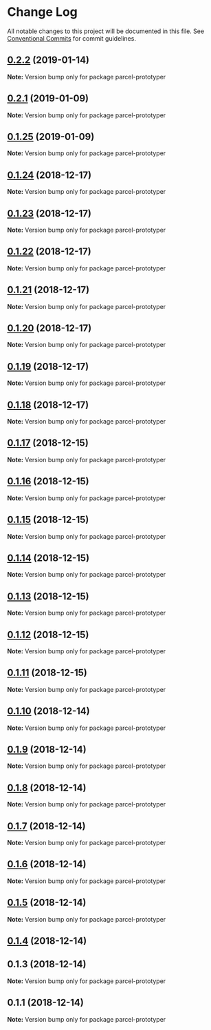 # Change Log

All notable changes to this project will be documented in this file.
See [Conventional Commits](https://conventionalcommits.org) for commit guidelines.

## [0.2.2](https://github.com/parcel-prototyper/parcel-prototyper/compare/parcel-prototyper@0.2.1...parcel-prototyper@0.2.2) (2019-01-14)

**Note:** Version bump only for package parcel-prototyper





## [0.2.1](https://github.com/parcel-prototyper/parcel-prototyper/compare/parcel-prototyper@0.1.25...parcel-prototyper@0.2.1) (2019-01-09)

**Note:** Version bump only for package parcel-prototyper





## [0.1.25](https://github.com/parcel-prototyper/parcel-prototyper/compare/parcel-prototyper@0.1.24...parcel-prototyper@0.1.25) (2019-01-09)

**Note:** Version bump only for package parcel-prototyper





## [0.1.24](https://github.com/parcel-prototyper/parcel-prototyper/compare/parcel-prototyper@0.1.23...parcel-prototyper@0.1.24) (2018-12-17)

**Note:** Version bump only for package parcel-prototyper





## [0.1.23](https://github.com/parcel-prototyper/parcel-prototyper/compare/parcel-prototyper@0.1.22...parcel-prototyper@0.1.23) (2018-12-17)

**Note:** Version bump only for package parcel-prototyper





## [0.1.22](https://github.com/parcel-prototyper/parcel-prototyper/compare/parcel-prototyper@0.1.21...parcel-prototyper@0.1.22) (2018-12-17)

**Note:** Version bump only for package parcel-prototyper





## [0.1.21](https://github.com/parcel-prototyper/parcel-prototyper/compare/parcel-prototyper@0.1.20...parcel-prototyper@0.1.21) (2018-12-17)

**Note:** Version bump only for package parcel-prototyper





## [0.1.20](https://github.com/parcel-prototyper/parcel-prototyper/compare/parcel-prototyper@0.1.19...parcel-prototyper@0.1.20) (2018-12-17)

**Note:** Version bump only for package parcel-prototyper





## [0.1.19](https://github.com/parcel-prototyper/parcel-prototyper/compare/parcel-prototyper@0.1.18...parcel-prototyper@0.1.19) (2018-12-17)

**Note:** Version bump only for package parcel-prototyper





## [0.1.18](https://github.com/parcel-prototyper/parcel-prototyper/compare/parcel-prototyper@0.1.17...parcel-prototyper@0.1.18) (2018-12-17)

**Note:** Version bump only for package parcel-prototyper





## [0.1.17](https://github.com/parcel-prototyper/parcel-prototyper/compare/parcel-prototyper@0.1.16...parcel-prototyper@0.1.17) (2018-12-15)

**Note:** Version bump only for package parcel-prototyper





## [0.1.16](https://github.com/parcel-prototyper/parcel-prototyper/compare/parcel-prototyper@0.1.15...parcel-prototyper@0.1.16) (2018-12-15)

**Note:** Version bump only for package parcel-prototyper





## [0.1.15](https://github.com/parcel-prototyper/parcel-prototyper/compare/parcel-prototyper@0.1.14...parcel-prototyper@0.1.15) (2018-12-15)

**Note:** Version bump only for package parcel-prototyper





## [0.1.14](https://github.com/parcel-prototyper/parcel-prototyper/compare/parcel-prototyper@0.1.13...parcel-prototyper@0.1.14) (2018-12-15)

**Note:** Version bump only for package parcel-prototyper





## [0.1.13](https://github.com/parcel-prototyper/parcel-prototyper/compare/parcel-prototyper@0.1.12...parcel-prototyper@0.1.13) (2018-12-15)

**Note:** Version bump only for package parcel-prototyper





## [0.1.12](https://github.com/parcel-prototyper/parcel-prototyper/compare/parcel-prototyper@0.1.11...parcel-prototyper@0.1.12) (2018-12-15)

**Note:** Version bump only for package parcel-prototyper





## [0.1.11](https://github.com/parcel-prototyper/parcel-prototyper/compare/parcel-prototyper@0.1.10...parcel-prototyper@0.1.11) (2018-12-15)

**Note:** Version bump only for package parcel-prototyper





## [0.1.10](https://github.com/parcel-prototyper/parcel-prototyper/compare/parcel-prototyper@0.1.9...parcel-prototyper@0.1.10) (2018-12-14)

**Note:** Version bump only for package parcel-prototyper





## [0.1.9](https://github.com/parcel-prototyper/parcel-prototyper/compare/parcel-prototyper@0.1.8...parcel-prototyper@0.1.9) (2018-12-14)

**Note:** Version bump only for package parcel-prototyper





## [0.1.8](https://github.com/parcel-prototyper/parcel-prototyper/compare/parcel-prototyper@0.1.7...parcel-prototyper@0.1.8) (2018-12-14)

**Note:** Version bump only for package parcel-prototyper





## [0.1.7](https://github.com/parcel-prototyper/parcel-prototyper/compare/parcel-prototyper@0.1.6...parcel-prototyper@0.1.7) (2018-12-14)

**Note:** Version bump only for package parcel-prototyper





## [0.1.6](https://github.com/parcel-prototyper/parcel-prototyper/compare/parcel-prototyper@0.1.5...parcel-prototyper@0.1.6) (2018-12-14)

**Note:** Version bump only for package parcel-prototyper





## [0.1.5](https://github.com/parcel-prototyper/parcel-prototyper/compare/parcel-prototyper@0.1.4...parcel-prototyper@0.1.5) (2018-12-14)

**Note:** Version bump only for package parcel-prototyper





## [0.1.4](https://github.com/parcel-prototyper/parcel-prototyper/compare/parcel-prototyper@0.1.1...parcel-prototyper@0.1.4) (2018-12-14)



## 0.1.3 (2018-12-14)

**Note:** Version bump only for package parcel-prototyper





## 0.1.1 (2018-12-14)

**Note:** Version bump only for package parcel-prototyper

